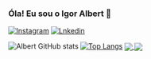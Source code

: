 ### Óla! Eu sou o Igor Albert 👋

[![Instagram](https://img.shields.io/badge/Instagram-E4405F?style=for-the-badge&logo=instagram&logoColor=white)](https://instagram.com/igucomsono)
[![Lnkedin](https://img.shields.io/badge/LinkedIn-0077B5?style=for-the-badge&logo=linkedin&logoColor=white)](https://www.linkedin.com/in/igor-albert-7a4b3326a)

![Albert GitHub stats](https://github-readme-stats.vercel.app/api?username=devalbertt&show_icons=true&theme=dracula)
[![Top Langs](https://github-readme-stats.vercel.app/api/top-langs/?username=devalbert&hide_progress=true)](https://github.com/devalbert/github-readme-stats)
<a href="https://github.com/devalbertt/github-readme-stats">
  <img align="center" src="https://github-readme-stats.vercel.app/api/pin/?username=devalbertt&repo=github-readme-stats" />
</a>
<a href="https://github.com/devalbertt/convoychat">
  <img align="center" src="https://github-readme-stats.vercel.app/api/pin/?username=devalbertt&repo=convoychat" />
</a>

